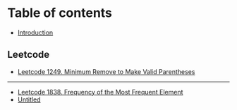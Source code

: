 # Table of contents

* [Introduction](README.md)

## Leetcode

* [Leetcode 1249. Minimum Remove to Make Valid Parentheses](leetcode/leetcode-1249.-minimum-remove-to-make-valid-parentheses.md)

---

* [Leetcode 1838. Frequency of the Most Frequent Element](leetcode1838.md)
* [Untitled](untitled.md)

